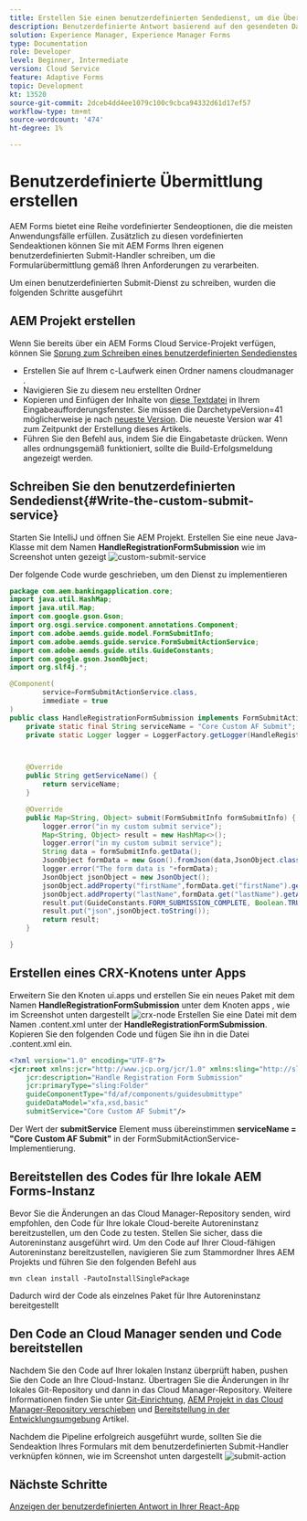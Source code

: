 ```yaml
---
title: Erstellen Sie einen benutzerdefinierten Sendedienst, um die Übermittlung des Headless-adaptiven Formulars zu verarbeiten.
description: Benutzerdefinierte Antwort basierend auf den gesendeten Daten zurückgeben
solution: Experience Manager, Experience Manager Forms
type: Documentation
role: Developer
level: Beginner, Intermediate
version: Cloud Service
feature: Adaptive Forms
topic: Development
kt: 13520
source-git-commit: 2dceb4dd4ee1079c100c9cbca94332d61d17ef57
workflow-type: tm+mt
source-wordcount: '474'
ht-degree: 1%

---
```



# Benutzerdefinierte Übermittlung erstellen

AEM Forms bietet eine Reihe vordefinierter Sendeoptionen, die die meisten Anwendungsfälle erfüllen. Zusätzlich zu diesen vordefinierten Sendeaktionen können Sie mit AEM Forms Ihren eigenen benutzerdefinierten Submit-Handler schreiben, um die Formularübermittlung gemäß Ihren Anforderungen zu verarbeiten.

Um einen benutzerdefinierten Submit-Dienst zu schreiben, wurden die folgenden Schritte ausgeführt

## AEM Projekt erstellen

Wenn Sie bereits über ein AEM Forms Cloud Service-Projekt verfügen, können Sie [Sprung zum Schreiben eines benutzerdefinierten Sendedienstes](#Write-the-custom-submit-service)

* Erstellen Sie auf Ihrem c-Laufwerk einen Ordner namens cloudmanager .
* Navigieren Sie zu diesem neu erstellten Ordner
* Kopieren und Einfügen der Inhalte von [diese Textdatei](./assets/creating-maven-project.txt) in Ihrem Eingabeaufforderungsfenster. Sie müssen die DarchetypeVersion=41 möglicherweise je nach [neueste Version](https://github.com/adobe/aem-project-archetype/releases). Die neueste Version war 41 zum Zeitpunkt der Erstellung dieses Artikels.
* Führen Sie den Befehl aus, indem Sie die Eingabetaste drücken. Wenn alles ordnungsgemäß funktioniert, sollte die Build-Erfolgsmeldung angezeigt werden.

## Schreiben Sie den benutzerdefinierten Sendedienst{#Write-the-custom-submit-service}

Starten Sie IntelliJ und öffnen Sie AEM Projekt. Erstellen Sie eine neue Java-Klasse mit dem Namen **HandleRegistrationFormSubmission** wie im Screenshot unten gezeigt
![custom-submit-service](./assets/custom-submit-service.png)

Der folgende Code wurde geschrieben, um den Dienst zu implementieren

```java
package com.aem.bankingapplication.core;
import java.util.HashMap;
import java.util.Map;
import com.google.gson.Gson;
import org.osgi.service.component.annotations.Component;
import com.adobe.aemds.guide.model.FormSubmitInfo;
import com.adobe.aemds.guide.service.FormSubmitActionService;
import com.adobe.aemds.guide.utils.GuideConstants;
import com.google.gson.JsonObject;
import org.slf4j.*;

@Component(
        service=FormSubmitActionService.class,
        immediate = true
)
public class HandleRegistrationFormSubmission implements FormSubmitActionService {
    private static final String serviceName = "Core Custom AF Submit";
    private static Logger logger = LoggerFactory.getLogger(HandleRegistrationFormSubmission.class);



    @Override
    public String getServiceName() {
        return serviceName;
    }

    @Override
    public Map<String, Object> submit(FormSubmitInfo formSubmitInfo) {
        logger.error("in my custom submit service");
        Map<String, Object> result = new HashMap<>();
        logger.error("in my custom submit service");
        String data = formSubmitInfo.getData();
        JsonObject formData = new Gson().fromJson(data,JsonObject.class);
        logger.error("The form data is "+formData);
        JsonObject jsonObject = new JsonObject();
        jsonObject.addProperty("firstName",formData.get("firstName").getAsString());
        jsonObject.addProperty("lastName",formData.get("lastName").getAsString());
        result.put(GuideConstants.FORM_SUBMISSION_COMPLETE, Boolean.TRUE);
        result.put("json",jsonObject.toString());
        return result;
    }

}
```

## Erstellen eines CRX-Knotens unter Apps

Erweitern Sie den Knoten ui.apps und erstellen Sie ein neues Paket mit dem Namen **HandleRegistrationFormSubmission** unter dem Knoten apps , wie im Screenshot unten dargestellt
![crx-node](./assets/crx-node.png)
Erstellen Sie eine Datei mit dem Namen .content.xml unter der **HandleRegistrationFormSubmission**. Kopieren Sie den folgenden Code und fügen Sie ihn in die Datei .content.xml ein.

```xml
<?xml version="1.0" encoding="UTF-8"?>
<jcr:root xmlns:jcr="http://www.jcp.org/jcr/1.0" xmlns:sling="http://sling.apache.org/jcr/sling/1.0"
    jcr:description="Handle Registration Form Submission"
    jcr:primaryType="sling:Folder"
    guideComponentType="fd/af/components/guidesubmittype"
    guideDataModel="xfa,xsd,basic"
    submitService="Core Custom AF Submit"/>
```

Der Wert der **submitService** Element muss übereinstimmen  **serviceName = &quot;Core Custom AF Submit&quot;** in der FormSubmitActionService-Implementierung.

## Bereitstellen des Codes für Ihre lokale AEM Forms-Instanz

Bevor Sie die Änderungen an das Cloud Manager-Repository senden, wird empfohlen, den Code für Ihre lokale Cloud-bereite Autoreninstanz bereitzustellen, um den Code zu testen. Stellen Sie sicher, dass die Autoreninstanz ausgeführt wird.
Um den Code auf Ihrer Cloud-fähigen Autoreninstanz bereitzustellen, navigieren Sie zum Stammordner Ihres AEM Projekts und führen Sie den folgenden Befehl aus

```
mvn clean install -PautoInstallSinglePackage
```

Dadurch wird der Code als einzelnes Paket für Ihre Autoreninstanz bereitgestellt

## Den Code an Cloud Manager senden und Code bereitstellen

Nachdem Sie den Code auf Ihrer lokalen Instanz überprüft haben, pushen Sie den Code an Ihre Cloud-Instanz.
Übertragen Sie die Änderungen in Ihr lokales Git-Repository und dann in das Cloud Manager-Repository. Weitere Informationen finden Sie unter  [Git-Einrichtung](https://experienceleague.adobe.com/docs/experience-manager-learn/cloud-service/forms/developing-for-cloud-service/setup-git.html), [AEM Projekt in das Cloud Manager-Repository verschieben](https://experienceleague.adobe.com/docs/experience-manager-learn/cloud-service/forms/developing-for-cloud-service/push-project-to-cloud-manager-git.html) und [Bereitstellung in der Entwicklungsumgebung](https://experienceleague.adobe.com/docs/experience-manager-learn/cloud-service/forms/developing-for-cloud-service/deploy-to-dev-environment.html) Artikel.

Nachdem die Pipeline erfolgreich ausgeführt wurde, sollten Sie die Sendeaktion Ihres Formulars mit dem benutzerdefinierten Submit-Handler verknüpfen können, wie im Screenshot unten dargestellt
![submit-action](./assets/configure-submit-action.png)

## Nächste Schritte

[Anzeigen der benutzerdefinierten Antwort in Ihrer React-App](./handle-response-react-app.md)













